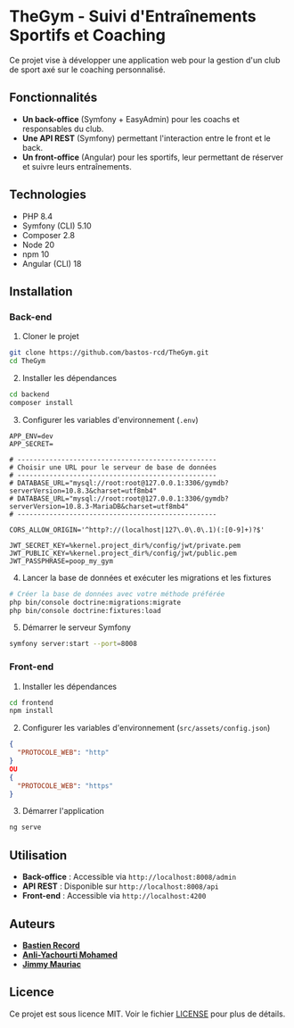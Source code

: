 # TheGym - Suivi d'Entraînements Sportifs et Coaching

Ce projet vise à développer une application web pour la gestion d'un club de sport axé sur le coaching personnalisé.

## Fonctionnalités

- **Un back-office** (Symfony + EasyAdmin) pour les coachs et responsables du club.
- **Une API REST** (Symfony) permettant l'interaction entre le front et le back.
- **Un front-office** (Angular) pour les sportifs, leur permettant de réserver et suivre leurs entraînements.

## Technologies

- PHP 8.4
- Symfony (CLI) 5.10
- Composer 2.8
- Node 20
- npm 10
- Angular (CLI) 18

## Installation

### Back-end

1. Cloner le projet

```bash
git clone https://github.com/bastos-rcd/TheGym.git
cd TheGym
```

2. Installer les dépendances

```bash
cd backend
composer install
```

3. Configurer les variables d'environnement (`.env`)

```text
APP_ENV=dev
APP_SECRET=

# --------------------------------------------------
# Choisir une URL pour le serveur de base de données
# --------------------------------------------------
# DATABASE_URL="mysql://root:root@127.0.0.1:3306/gymdb?serverVersion=10.8.3&charset=utf8mb4"
# DATABASE_URL="mysql://root:root@127.0.0.1:3306/gymdb?serverVersion=10.8.3-MariaDB&charset=utf8mb4"
# --------------------------------------------------

CORS_ALLOW_ORIGIN='^http?://(localhost|127\.0\.0\.1)(:[0-9]+)?$'

JWT_SECRET_KEY=%kernel.project_dir%/config/jwt/private.pem
JWT_PUBLIC_KEY=%kernel.project_dir%/config/jwt/public.pem
JWT_PASSPHRASE=poop_my_gym
```

4. Lancer la base de données et exécuter les migrations et les fixtures

```bash
# Créer la base de données avec votre méthode préférée
php bin/console doctrine:migrations:migrate
php bin/console doctrine:fixtures:load
```

5. Démarrer le serveur Symfony

```bash
symfony server:start --port=8008
```

### Front-end

1. Installer les dépendances

```bash
cd frontend
npm install
```

2. Configurer les variables d'environnement (`src/assets/config.json`)

```json
{
  "PROTOCOLE_WEB": "http"
}
OU
{
  "PROTOCOLE_WEB": "https"
}
```

3. Démarrer l'application

```bash
ng serve
```

## Utilisation

- **Back-office** : Accessible via `http://localhost:8008/admin`
- **API REST** : Disponible sur `http://localhost:8008/api`
- **Front-end** : Accessible via `http://localhost:4200`

## Auteurs

- **[Bastien Record](https://github.com/bastos-rcd)**
- **[Anli-Yachourti Mohamed](https://github.com/yashlebg)**
- **[Jimmy Mauriac](https://github.com/jimmy-txi)**

## Licence

Ce projet est sous licence MIT. Voir le fichier [LICENSE](LICENSE) pour plus de détails.
